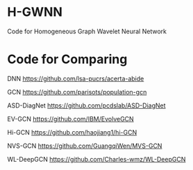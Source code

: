 # H-GWNN
Code for Homogeneous Graph Wavelet Neural Network

# Code for Comparing  

DNN https://github.com/lsa-pucrs/acerta-abide  

GCN https://github.com/parisots/population-gcn  

ASD-DiagNet https://github.com/pcdslab/ASD-DiagNet  

EV-GCN https://github.com/IBM/EvolveGCN  

Hi-GCN https://github.com/haojiang1/hi-GCN  

NVS-GCN https://github.com/GuangqiWen/MVS-GCN  

WL-DeepGCN https://github.com/Charles-wmz/WL-DeepGCN  

